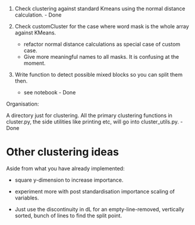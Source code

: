 1. Check clustering against standard Kmeans using the normal distance calculation.                        - Done

2. Check customCluster for the case where word mask is the whole array against KMeans. 
   - refactor normal distance calculations as special case of custom case. 
   - Give more meaningful names to all masks. It is confusing at the moment. 

3. Write function to detect possible mixed blocks so you can split them then.
   - see notebook                                                                                          - Done


Organisation:

A directory just for clustering. All the primary clustering functions in cluster.py, the side utilities
like printing etc, will go into cluster_utils.py.                                                           - Done


# Other clustering ideas

Aside from what you have already implemented:

- square y-dimension to increase importance. 
- experiment more with post standardisation importance scaling of variables.

- Just use the discontinuity in dL for an empty-line-removed, vertically sorted, bunch of lines to find
  the split point. 
